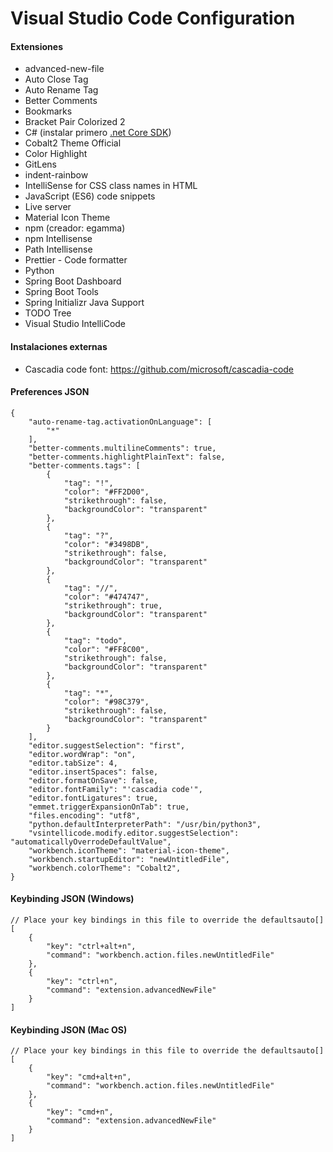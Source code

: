 # Visual Studio Code Configuration

#### Extensiones

- advanced-new-file
- Auto Close Tag
- Auto Rename Tag
- Better Comments
- Bookmarks
- Bracket Pair Colorized 2
- C# (instalar primero [.net Core SDK](https://dotnet.microsoft.com/download))
- Cobalt2 Theme Official
- Color Highlight
- GitLens
- indent-rainbow
- IntelliSense for CSS class names in HTML
- JavaScript (ES6) code snippets
- Live server
- Material Icon Theme
- npm (creador: egamma)	
- npm Intellisense
- Path Intellisense
- Prettier - Code formatter
- Python
- Spring Boot Dashboard
- Spring Boot Tools
- Spring Initializr Java Support
- TODO Tree
- Visual Studio IntelliCode

#### Instalaciones externas

- Cascadia code font: https://github.com/microsoft/cascadia-code

#### Preferences JSON
```
{
    "auto-rename-tag.activationOnLanguage": [
        "*"
    ],
    "better-comments.multilineComments": true,
    "better-comments.highlightPlainText": false,
    "better-comments.tags": [
		{
			"tag": "!",
			"color": "#FF2D00",
			"strikethrough": false,
			"backgroundColor": "transparent"
		},
		{
			"tag": "?",
			"color": "#3498DB",
			"strikethrough": false,
			"backgroundColor": "transparent"
		},
		{
			"tag": "//",
			"color": "#474747",
			"strikethrough": true,
			"backgroundColor": "transparent"
		},
		{
			"tag": "todo",
			"color": "#FF8C00",
			"strikethrough": false,
			"backgroundColor": "transparent"
		},
		{
			"tag": "*",
			"color": "#98C379",
			"strikethrough": false,
			"backgroundColor": "transparent"
		}
    ],
    "editor.suggestSelection": "first",
    "editor.wordWrap": "on",
	"editor.tabSize": 4,
	"editor.insertSpaces": false,
    "editor.formatOnSave": false,
    "editor.fontFamily": "'cascadia code'",
    "editor.fontLigatures": true,
    "emmet.triggerExpansionOnTab": true,
    "files.encoding": "utf8",
    "python.defaultInterpreterPath": "/usr/bin/python3",
    "vsintellicode.modify.editor.suggestSelection": "automaticallyOverrodeDefaultValue",
    "workbench.iconTheme": "material-icon-theme",
    "workbench.startupEditor": "newUntitledFile",
    "workbench.colorTheme": "Cobalt2",
}
```

#### Keybinding JSON (Windows)
```
// Place your key bindings in this file to override the defaultsauto[]
[
    {
        "key": "ctrl+alt+n",
        "command": "workbench.action.files.newUntitledFile"
    },
    {
        "key": "ctrl+n",
        "command": "extension.advancedNewFile"
    }
]
```

#### Keybinding JSON (Mac OS)
```
// Place your key bindings in this file to override the defaultsauto[]
[
    {
        "key": "cmd+alt+n",
        "command": "workbench.action.files.newUntitledFile"
    },
    {
        "key": "cmd+n",
        "command": "extension.advancedNewFile"
    }
]
```
